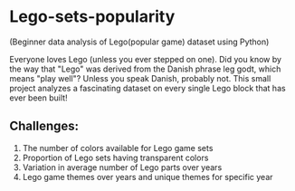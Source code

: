 # Lego-sets-popularity
(Beginner data analysis of Lego(popular game) dataset using Python)

Everyone loves Lego (unless you ever stepped on one). Did you know by the way that "Lego" was derived from the Danish phrase leg godt, which means "play well"? Unless you speak Danish, probably not.
This small project analyzes a fascinating dataset on every single Lego block that has ever been built!

## Challenges:
1. The number of colors available for Lego game sets
2. Proportion of Lego sets having transparent colors
3. Variation in average number of Lego parts over years
4. Lego game themes over years and unique themes for specific year
